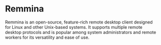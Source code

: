 # Remmina

Remmina is an open-source, feature-rich remote desktop client designed for Linux and other Unix-based systems. It supports multiple remote desktop protocols and is popular among system administrators and remote workers for its versatility and ease of use.
